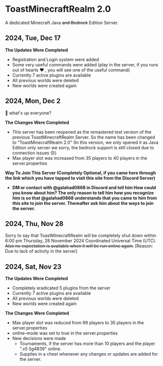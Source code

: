 # ToastMinecraftRealm 2.0
A dedicated Minecraft Java ~~and Bedrock~~ Edition Server.


## 2024, Tue, Dec 17
**The Updates Were Completed**
- Registration and Login system were added
- Some very useful commands were added (play in the server, if you runs out of hearts ❤️ , you will see one of the useful command)
- Currently 7 active plugins are available
- All previous worlds were deleted
- New worlds were created again

## 2024, Mon, Dec 2
👋 what's up everyone?

**The Changes Were Completed**
- This server has been reopened as the remastered test version of the previous ToastMinecraftRealm Server. So the name has been changed to "ToastMinecraftRealm 2.0" (In this version, we only opened it as Java Edition only server we sorry, the bedrock support is still closed due to connection issues 😞)
- Max player slot was increased from 35 players to 40 players in the server.properties

**Way To Join This Server (Completely Optional, if you came here through the link which you have tapped to visit this site from the Discord Server)**
- **DM or contact with @galahad0868 in Discord and tell him How could you know about him? The only reason to tell him how you recognize him is so that @galahad0868 understands that you came to him from this site to join the server. Thereafter ask him about the ways to join the server.**


## 2024, Thu, Nov 28
Sorry to say that ToastMinecraftRealm will be completely shut down within 6:00 pm Thursday, 28 November 2024
Coordinated Universal Time (UTC). ~~Also no expectation is available when it will be run online again.~~
[Reason: Due to lack of activity in the server]


## 2024, Sat, Nov 23
**The Updates Were Completed**
- Completely eradicated 5 plugins from the server
- Currently 7 active plugins are available
- All previous worlds were deleted
- New worlds were created again

**The Changes Were Completed**
- Max player slot was reduced from 99 players to 35 players in the server.properties
- online-mode was set to true in the server.properties
- New decisions were made
  - Tournaments, if the server has more than 10 players and the player ".x5 5g4839" online.
  - Supplies in a chest whenever any changes or updates are added for the server.
